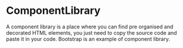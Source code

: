 # ComponentLibrary
A component library is a place where you can find pre organised and decorated HTML elements, you just need to copy the source code and paste it in your code. 
Bootstrap is an example of component library.
